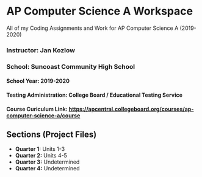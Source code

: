 # AP Computer Science A Workspace
All of my Coding Assignments and Work for AP Computer Science A (2019-2020)

### Instructor: Jan Kozlow
### School: Suncoast Community High School
#### School Year: 2019-2020
#### Testing Administration: College Board / Educational Testing Service
#### Course Curiculum Link: https://apcentral.collegeboard.org/courses/ap-computer-science-a/course

## Sections (Project Files)
- **Quarter 1:** Units 1-3
- **Quarter 2:** Units 4-5
- **Quarter 3:** Undetermined
- **Quarter 4:** Undetermined
